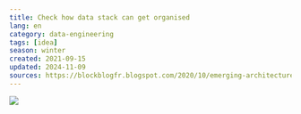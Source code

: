 ```yaml
---
title: Check how data stack can get organised
lang: en 
category: data-engineering
tags: [idea]
season: winter
created: 2021-09-15
updated: 2024-11-09
sources: https://blockblogfr.blogspot.com/2020/10/emerging-architectures-for-modern-data.html
---
```


![](../__files/modern-data-infrastructure.png)